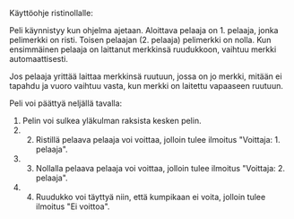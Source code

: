 Käyttöohje ristinollalle:

Peli käynnistyy kun ohjelma ajetaan. Aloittava pelaaja on 1. pelaaja, jonka pelimerkki on risti. Toisen pelaajan (2. pelaaja) pelimerkki on nolla. Kun ensimmäinen pelaaja on laittanut merkkinsä ruudukkoon, vaihtuu merkki automaattisesti.

Jos pelaaja yrittää laittaa merkkinsä ruutuun, jossa on jo merkki, mitään ei tapahdu ja vuoro vaihtuu vasta, kun merkki on laitettu vapaaseen ruutuun. 

Peli voi päättyä neljällä tavalla:
1. Pelin voi sulkea yläkulman raksista kesken pelin.
2. 2. Ristillä pelaava pelaaja voi voittaa, jolloin tulee ilmoitus "Voittaja: 1. pelaaja".
3. 3. Nollalla pelaava pelaaja voi voittaa, jolloin tulee ilmoitus "Voittaja: 2. pelaaja".
4. 4. Ruudukko voi täyttyä niin, että kumpikaan ei voita, jolloin tulee ilmoitus "Ei voittoa".

